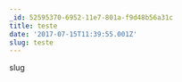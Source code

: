 ```yaml
---
_id: 52595370-6952-11e7-801a-f9d48b56a31c
title: teste
date: '2017-07-15T11:39:55.001Z'
slug: teste
---
```

slug
